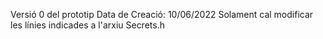 Versió 0 del prototip Data de Creació: 10/06/2022
Solament cal modificar les línies indicades a l'arxiu Secrets.h
